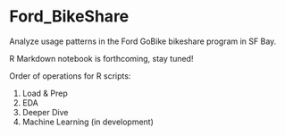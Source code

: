 # Ford_BikeShare

Analyze usage patterns in the Ford GoBike bikeshare program in SF Bay.

R Markdown notebook is forthcoming, stay tuned!

Order of operations for R scripts:
1. Load & Prep
2. EDA
3. Deeper Dive
4. Machine Learning (in development)
